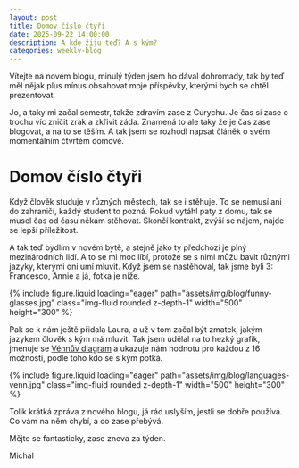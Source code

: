 ```yaml
---
layout: post
title: Domov číslo čtyři
date: 2025-09-22 14:00:00
description: A kde žiju teď? A s kým?
categories: weekly-blog
---
```


Vítejte na novém blogu, minulý týden jsem ho dával dohromady, tak by teď měl nějak plus mínus obsahovat moje příspěvky, kterými bych se chtěl prezentovat.

Jo, a taky mi začal semestr, takže zdravím zase z Curychu. Je čas si zase o trochu víc zničit zrak a zkřivit záda. Znamená to ale taky že je čas zase blogovat, a na to se těším. A tak jsem se rozhodl napsat článěk o svém momentálním čtvrtém domově.

# Domov číslo čtyři

Když člověk studuje v různých městech, tak se i stěhuje. To se nemusí ani do zahraničí, každý student to pozná. Pokud vytáhl paty z domu, tak se musel čas od času někam stěhovat. Skončí kontrakt, zvýší se nájem, najde se lepší příležitost.

A tak teď bydlím v novém bytě, a stejně jako ty předchozí je plný mezinárodních lidí. A to se mi moc líbí, protože se s nimi můžu bavit různými jazyky, kterými oni umí mluvit. Když jsem se nastěhoval, tak jsme byli 3: Francesco, Annie a já, fotka je níže.

{% include figure.liquid loading="eager" path="assets/img/blog/funny-glasses.jpg" class="img-fluid rounded z-depth-1" width="500" height="300" %}

Pak se k nám ještě přidala Laura, a už v tom začal být zmatek, jakým jazykem člověk s kým má mluvit. Tak jsem udělal na to hezký grafík, jmenuje se [Vénnův diagram](https://cs.wikipedia.org/wiki/Venn%C5%AFv_diagram) a ukazuje nám hodnotu pro každou z 16 možností, podle toho kdo se s kým potká.

{% include figure.liquid loading="eager" path="assets/img/blog/languages-venn.jpg" class="img-fluid rounded z-depth-1" width="500" height="300" %}

Tolik krátká zpráva z nového blogu, já rád uslyším, jestli se dobře používá. Co vám na něm chybí, a co zase přebývá.

Mějte se fantasticky, zase znova za týden.

Michal




